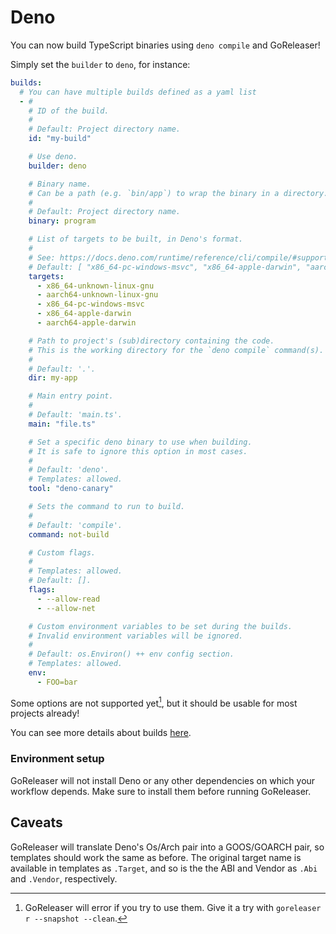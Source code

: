 # Deno

<!-- md:version v2.6-unreleased -->

<!-- md:alpha -->

You can now build TypeScript binaries using `deno compile` and GoReleaser!

Simply set the `builder` to `deno`, for instance:

```yaml title=".goreleaser.yaml"
builds:
  # You can have multiple builds defined as a yaml list
  - #
    # ID of the build.
    #
    # Default: Project directory name.
    id: "my-build"

    # Use deno.
    builder: deno

    # Binary name.
    # Can be a path (e.g. `bin/app`) to wrap the binary in a directory.
    #
    # Default: Project directory name.
    binary: program

    # List of targets to be built, in Deno's format.
    #
    # See: https://docs.deno.com/runtime/reference/cli/compile/#supported-targets
    # Default: [ "x86_64-pc-windows-msvc", "x86_64-apple-darwin", "aarch64-apple-darwin", "x86_64-unknown-linux-gnu", "aarch64-unknown-linux-gnu" ]
    targets:
      - x86_64-unknown-linux-gnu
      - aarch64-unknown-linux-gnu
      - x86_64-pc-windows-msvc
      - x86_64-apple-darwin
      - aarch64-apple-darwin

    # Path to project's (sub)directory containing the code.
    # This is the working directory for the `deno compile` command(s).
    #
    # Default: '.'.
    dir: my-app

    # Main entry point.
    #
    # Default: 'main.ts'.
    main: "file.ts"

    # Set a specific deno binary to use when building.
    # It is safe to ignore this option in most cases.
    #
    # Default: 'deno'.
    # Templates: allowed.
    tool: "deno-canary"

    # Sets the command to run to build.
    #
    # Default: 'compile'.
    command: not-build

    # Custom flags.
    #
    # Templates: allowed.
    # Default: [].
    flags:
      - --allow-read
      - --allow-net

    # Custom environment variables to be set during the builds.
    # Invalid environment variables will be ignored.
    #
    # Default: os.Environ() ++ env config section.
    # Templates: allowed.
    env:
      - FOO=bar
```

Some options are not supported yet[^fail], but it should be usable for
most projects already!

You can see more details about builds [here](./builds.md).

### Environment setup

GoReleaser will not install Deno or any other dependencies on which your
workflow depends. Make sure to install them before running GoReleaser.

## Caveats

GoReleaser will translate Deno's Os/Arch pair into a GOOS/GOARCH pair, so
templates should work the same as before.
The original target name is available in templates as `.Target`, and so is the
the ABI and Vendor as `.Abi` and `.Vendor`, respectively.

[^fail]:
    GoReleaser will error if you try to use them. Give it a try with
    `goreleaser r --snapshot --clean`.

<!-- md:templates -->
